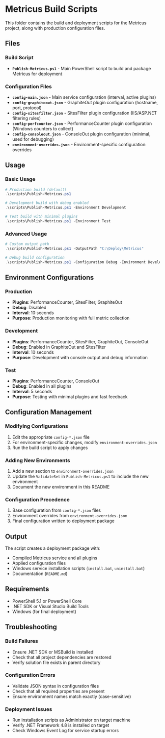 # Metricus Build Scripts

This folder contains the build and deployment scripts for the Metricus project, along with production configuration files.

## Files

### Build Script
- **`Publish-Metricus.ps1`** - Main PowerShell script to build and package Metricus for deployment

### Configuration Files
- **`config-main.json`** - Main service configuration (interval, active plugins)
- **`config-graphiteout.json`** - GraphiteOut plugin configuration (hostname, port, protocol)
- **`config-sitesfilter.json`** - SitesFilter plugin configuration (IIS/ASP.NET filtering rules)
- **`config-perfcounter.json`** - PerformanceCounter plugin configuration (Windows counters to collect)
- **`config-consoleout.json`** - ConsoleOut plugin configuration (minimal, used for debugging)
- **`environment-overrides.json`** - Environment-specific configuration overrides

## Usage

### Basic Usage
```powershell
# Production build (default)
.\scripts\Publish-Metricus.ps1

# Development build with debug enabled
.\scripts\Publish-Metricus.ps1 -Environment Development

# Test build with minimal plugins
.\scripts\Publish-Metricus.ps1 -Environment Test
```

### Advanced Usage
```powershell
# Custom output path
.\scripts\Publish-Metricus.ps1 -OutputPath "C:\Deploy\Metricus"

# Debug build configuration
.\scripts\Publish-Metricus.ps1 -Configuration Debug -Environment Development
```

## Environment Configurations

### Production
- **Plugins**: PerformanceCounter, SitesFilter, GraphiteOut
- **Debug**: Disabled
- **Interval**: 10 seconds
- **Purpose**: Production monitoring with full metric collection

### Development
- **Plugins**: PerformanceCounter, SitesFilter, GraphiteOut, ConsoleOut
- **Debug**: Enabled in GraphiteOut and SitesFilter
- **Interval**: 10 seconds
- **Purpose**: Development with console output and debug information

### Test
- **Plugins**: PerformanceCounter, ConsoleOut
- **Debug**: Enabled in all plugins
- **Interval**: 5 seconds
- **Purpose**: Testing with minimal plugins and fast feedback

## Configuration Management

### Modifying Configurations
1. Edit the appropriate `config-*.json` file
2. For environment-specific changes, modify `environment-overrides.json`
3. Run the build script to apply changes

### Adding New Environments
1. Add a new section to `environment-overrides.json`
2. Update the `ValidateSet` in `Publish-Metricus.ps1` to include the new environment
3. Document the new environment in this README

### Configuration Precedence
1. Base configuration from `config-*.json` files
2. Environment overrides from `environment-overrides.json`
3. Final configuration written to deployment package

## Output

The script creates a deployment package with:
- Compiled Metricus service and all plugins
- Applied configuration files
- Windows service installation scripts (`install.bat`, `uninstall.bat`)
- Documentation (`README.md`)

## Requirements

- PowerShell 5.1 or PowerShell Core
- .NET SDK or Visual Studio Build Tools
- Windows (for final deployment)

## Troubleshooting

### Build Failures
- Ensure .NET SDK or MSBuild is installed
- Check that all project dependencies are restored
- Verify solution file exists in parent directory

### Configuration Errors
- Validate JSON syntax in configuration files
- Check that all required properties are present
- Ensure environment names match exactly (case-sensitive)

### Deployment Issues
- Run installation scripts as Administrator on target machine
- Verify .NET Framework 4.8 is installed on target
- Check Windows Event Log for service startup errors
